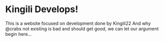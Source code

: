 # Kingili Develops!
This is a website focused on development done by Kingili22
And why @crabs not existing is bad and should get good, we can let our argument begin here...

